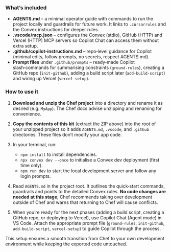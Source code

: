 ### What’s included

* **AGENTS.md** – a minimal operator guide with commands to run the project locally and guardrails for future work. It links to `.cursorrules` and the Convex instructions for deeper rules.
* **.vscode/mcp.json** – configures the Convex (stdio), GitHub (HTTP) and Vercel (HTTP) MCP servers so Copilot Chat can access them without extra setup.
* **.github/copilot-instructions.md** – repo‑level guidance for Copilot (minimal edits, follow prompts, no secrets, respect AGENTS.md).
* **Prompt files** under `.github/prompts` – ready‑made Copilot slash‑commands for summarising constraints (`ground-rules`), creating a GitHub repo (`init-github`), adding a build script later (`add-build-script`) and wiring up Vercel (`vercel-setup`).

### How to use it

1. **Download and unzip the Chef project** into a directory and rename it as desired (e.g. `MyApp`). The Chef docs advise unzipping and renaming for convenience.
2. **Copy the contents of this kit** (extract the ZIP above) into the root of your unzipped project so it adds `AGENTS.md`, `.vscode`, and `.github` directories. These files don’t modify your app code.
3. In your terminal, run:

   * `npm install` to install dependencies.
   * `npx convex dev --once` to initialise a Convex dev deployment (first time only).
   * `npm run dev` to start the local development server and follow any login prompts.
4. Read `AGENTS.md` in the project root. It outlines the quick‑start commands, guardrails and points to the detailed Convex rules. **No code changes are needed at this stage**; Chef recommends taking over development outside of Chef and warns that returning to Chef will cause conflicts.
5. When you’re ready for the next phases (adding a build script, creating a GitHub repo, or deploying to Vercel), use Copilot Chat (Agent mode) in VS Code. Attach the appropriate prompt file (`ground‑rules`, `init‑github`, `add‑build‑script`, `vercel‑setup`) to guide Copilot through the process.

This setup ensures a smooth transition from Chef to your own development environment while keeping the exported code untouched.
